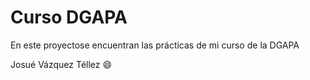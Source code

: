 # Curso DGAPA

En este proyectose encuentran las prácticas de mi curso de la DGAPA

Josué Vázquez Téllez :smile:
